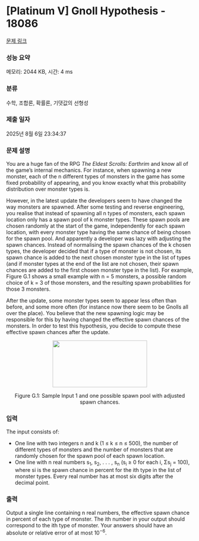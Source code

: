 # [Platinum V] Gnoll Hypothesis - 18086 

[문제 링크](https://www.acmicpc.net/problem/18086) 

### 성능 요약

메모리: 2044 KB, 시간: 4 ms

### 분류

수학, 조합론, 확률론, 기댓값의 선형성

### 제출 일자

2025년 8월 6일 23:34:37

### 문제 설명

<p>You are a huge fan of the RPG <em>The Eldest Scrolls: Earthrim</em> and know all of the game’s internal mechanics. For instance, when spawning a new monster, each of the n different types of monsters in the game has some fixed probability of appearing, and you know exactly what this probability distribution over monster types is.</p>

<p>However, in the latest update the developers seem to have changed the way monsters are spawned. After some testing and reverse engineering, you realise that instead of spawning all n types of monsters, each spawn location only has a spawn pool of k monster types. These spawn pools are chosen randomly at the start of the game, independently for each spawn location, with every monster type having the same chance of being chosen for the spawn pool. And apparently a developer was lazy with adjusting the spawn chances. Instead of normalising the spawn chances of the k chosen types, the developer decided that if a type of monster is not chosen, its spawn chance is added to the next chosen monster type in the list of types (and if monster types at the end of the list are not chosen, their spawn chances are added to the first chosen monster type in the list). For example, Figure G.1 shows a small example with n = 5 monsters, a possible random choice of k = 3 of those monsters, and the resulting spawn probabilities for those 3 monsters.</p>

<p>After the update, some monster types seem to appear less often than before, and some more often (for instance now there seem to be Gnolls all over the place). You believe that the new spawning logic may be responsible for this by having changed the effective spawn chances of the monsters. In order to test this hypothesis, you decide to compute these effective spawn chances after the update.</p>

<p style="text-align: center;"><img alt="" src="https://upload.acmicpc.net/8c9e2af7-1ced-4b8f-8471-03257d4db21f/-/preview/" style="width: 254px; height: 126px;"></p>

<p style="text-align: center;">Figure G.1: Sample Input 1 and one possible spawn pool with adjusted spawn chances.</p>

### 입력 

 <p>The input consists of:</p>

<ul>
	<li>One line with two integers n and k (1 ≤ k ≤ n ≤ 500), the number of different types of monsters and the number of monsters that are randomly chosen for the spawn pool of each spawn location.</li>
	<li>One line with n real numbers s<sub>1</sub>, s<sub>2</sub>, . . . , s<sub>n</sub> (s<sub>i</sub> ≥ 0 for each i, Σs<sub>j</sub> = 100), where si is the spawn chance in percent for the ith type in the list of monster types. Every real number has at most six digits after the decimal point.</li>
</ul>

### 출력 

 <p>Output a single line containing n real numbers, the effective spawn chance in percent of each type of monster. The ith number in your output should correspond to the ith type of monster. Your answers should have an absolute or relative error of at most 10<sup>−6</sup>.</p>

